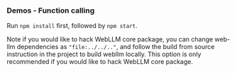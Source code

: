 ### Demos - Function calling

Run `npm install` first, followed by `npm start`.

Note if you would like to hack WebLLM core package,
you can change web-llm dependencies as `"file:../../.."`, and follow the build from source
instruction in the project to build webllm locally. This option is only recommended
if you would like to hack WebLLM core package.
